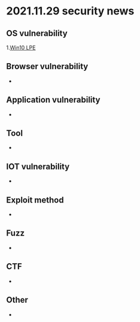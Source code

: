 # 2021.11.29 security news
## OS vulnerability 
1.[Win10 LPE](https://twitter.com/KLINIX5/status/1460338968780804098)
## Browser vulnerability
* 
## Application vulnerability 
* 
## Tool
* 
## IOT vulnerability 
* 
## Exploit method
* 
## Fuzz
* 
## CTF
* 
## Other
* 